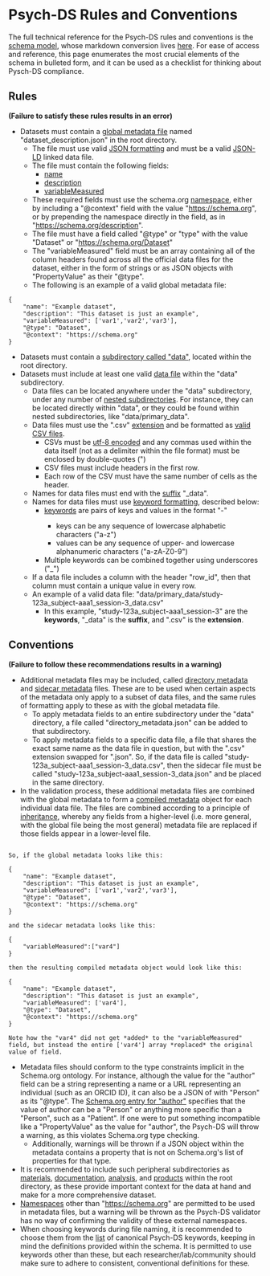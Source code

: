 # Psych-DS Rules and Conventions

The full technical reference for the Psych-DS rules and conventions is the [schema model](link), whose markdown conversion lives [here](link). For ease of access and reference, this page enumerates the most crucial elements of the schema in bulleted form, and it can be used as a checklist for thinking about Pysch-DS compliance.

## Rules
**(Failure to satisfy these rules results in an error)**

- Datasets must contain a [global metadata file](link) named "dataset_description.json" in the root directory.
    - The file must use valid [JSON formatting](link) and must be a valid [JSON-LD](link) linked data file.
    - The file must contain the following fields:
        - [name](link)
        - [description](link)
        - [variableMeasured](link)
    - These required fields must use the schema.org [namespace](link), either by including a "@context" field with the value "https://schema.org", or by prepending the namespace directly in the field, as in "https://schema.org/description".
    - The file must have a field called "@type" or "type" with the value "Dataset" or "https://schema.org/Dataset"
    - The "variableMeasured" field must be an array containing all of the column headers found across all the official data files for the dataset, either in the form of strings or as JSON objects with "PropertyValue" as their "@type".
    - The following is an example of a valid global metadata file:

```
{
    "name": "Example dataset",
    "description": "This dataset is just an example",
    "variableMeasured": ['var1','var2','var3'],
    "@type": "Dataset",
    "@context": "https://schema.org"
}
```

- Datasets must contain a [subdirectory called "data"](link), located within the root directory.
- Datasets must include at least one valid [data file](link) within the "data" subdirectory.
    - Data files can be located anywhere under the "data" subdirectory, under any number of [nested subdirectories](link). For instance, they can be located directly within "data", or they could be found within nested subdirectories, like "data/primary_data".
    - Data files must use the ".csv" [extension](link) and be formatted as [valid CSV files](link).
        - CSVs must be [utf-8 encoded](link) and any commas used within the data itself (not as a delimiter within the file format) must be enclosed by double-quotes (")
        - CSV files must include headers in the first row.
        - Each row of the CSV must have the same number of cells as the header.
    - Names for data files must end with the [suffix](link) "_data".
    - Names for data files must use [keyword formatting](link), described below:
        - [keywords](link) are pairs of keys and values in the format "<key>-<value>"
            - keys can be any sequence of lowercase alphabetic characters ("a-z")
            - values can be any sequence of upper- and lowercase alphanumeric characters ("a-zA-Z0-9")
        - Multiple keywords can be combined together using underscores ("_")
    - If a data file includes a column with the header "row_id", then that column must contain a unique value in every row.
    - An example of a valid data file: "data/primary_data/study-123a_subject-aaa1_session-3_data.csv"
        - In this example, "study-123a_subject-aaa1_session-3" are the **keywords**, "_data" is the **suffix**, and ".csv" is the **extension**.
        

## Conventions
**(Failure to follow these recommendations results in a warning)**

- Additional metadata files may be included, called [directory metadata](link) and [sidecar metadata](link) files. These are to be used when certain aspects of the metadata only apply to a subset of data files, and the same rules of formatting apply to these as with the global metadata file.
    - To apply metadata fields to an entire subdirectory under the "data" directory, a file called "directory_metadata.json" can be added to that subdirectory.
    - To apply metadata fields to a specific data file, a file that shares the exact same name as the data file in question, but with the ".csv" extension swapped for ".json". So, if the data file is called "study-123a_subject-aaa1_session-3_data.csv", then the sidecar file must be called "study-123a_subject-aaa1_session-3_data.json" and be placed in the same directory.
- In the validation process, these additional metadata files are combined with the global metadata to form a [compiled metadata](link) object for each individual data file. The files are combined according to a principle of [inheritance](link), whereby any fields from a higher-level (i.e. more general, with the global file being the most general) metadata file are replaced if those fields appear in a lower-level file. 

```

So, if the global metadata looks like this:

{
    "name": "Example dataset",
    "description": "This dataset is just an example",
    "variableMeasured": ['var1','var2','var3'],
    "@type": "Dataset",
    "@context": "https://schema.org"
}

and the sidecar metadata looks like this:

{
    "variableMeasured":["var4"]
}

then the resulting compiled metadata object would look like this:

{
    "name": "Example dataset",
    "description": "This dataset is just an example",
    "variableMeasured": ['var4'],
    "@type": "Dataset",
    "@context": "https://schema.org"
}

Note how the "var4" did not get *added* to the "variableMeasured" field, but instead the entire ['var4'] array *replaced* the original value of field.
```

- Metadata files should conform to the type constraints implicit in the Schema.org ontology. For instance, although the value for the "author" field can be a string representing a name or a URL representing an individual (such as an ORCID ID), it can also be a JSON of with "Person" as its "@type". The [Schema.org entry for "author"](link) specifies that the value of author can be a "Person" or anything more specific than a "Person", such as a "Patient". If one were to put something incompatible like a "PropertyValue" as the value for "author", the Psych-DS will throw a warning, as this violates Schema.org type checking.
    - Additionally, warnings will be thrown if a JSON object within the metadata contains a property that is not on Schema.org's list of properties for that type.
- It is recommended to include such peripheral subdirectories as [materials](link), [documentation](link), [analysis](link), and [products](link) within the root directory, as these provide important context for the data at hand and make for a more comprehensive dataset.
- [Namespaces](link) other than "https://schema.org" are permitted to be used in metadata files, but a warning will be thrown as the Psych-DS validator has no way of confirming the validity of these external namespaces.
- When choosing keywords during file naming, it is recommended to choose them from the [list](link) of canonical Psych-DS keywords, keeping in mind the definitions provided within the schema. It is permitted to use keywords other than these, but each researcher/lab/community should make sure to adhere to consistent, conventional definitions for these.
